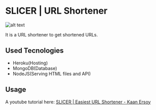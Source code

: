 # SLICER | URL Shortener
![alt text](https://github.com/kaanersoy/slicer-fun/blob/main/public/assets/slicer-logo-purp.svg)

It is a URL shortener to get shortened URLs.

## Used Tecnologies
- Heroku(Hosting)
- MongoDB(Database)
- NodeJS(Serving HTML files and API)

## Usage

A youtube tutorial here: [SLICER | Easiest URL Shortener - Kaan Ersoy](https://youtu.be/42bQf-04q6Y)
